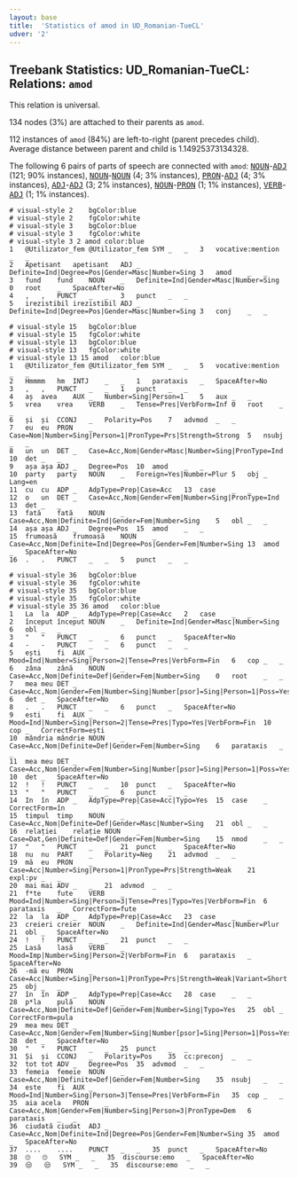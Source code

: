 ```yaml
---
layout: base
title:  'Statistics of amod in UD_Romanian-TueCL'
udver: '2'
---
```


## Treebank Statistics: UD_Romanian-TueCL: Relations: `amod`

This relation is universal.

134 nodes (3%) are attached to their parents as `amod`.

112 instances of `amod` (84%) are left-to-right (parent precedes child).
Average distance between parent and child is 1.14925373134328.

The following 6 pairs of parts of speech are connected with `amod`: <tt><a href="ro_tuecl-pos-NOUN.html">NOUN</a></tt>-<tt><a href="ro_tuecl-pos-ADJ.html">ADJ</a></tt> (121; 90% instances), <tt><a href="ro_tuecl-pos-NOUN.html">NOUN</a></tt>-<tt><a href="ro_tuecl-pos-NOUN.html">NOUN</a></tt> (4; 3% instances), <tt><a href="ro_tuecl-pos-PRON.html">PRON</a></tt>-<tt><a href="ro_tuecl-pos-ADJ.html">ADJ</a></tt> (4; 3% instances), <tt><a href="ro_tuecl-pos-ADJ.html">ADJ</a></tt>-<tt><a href="ro_tuecl-pos-ADJ.html">ADJ</a></tt> (3; 2% instances), <tt><a href="ro_tuecl-pos-NOUN.html">NOUN</a></tt>-<tt><a href="ro_tuecl-pos-PRON.html">PRON</a></tt> (1; 1% instances), <tt><a href="ro_tuecl-pos-VERB.html">VERB</a></tt>-<tt><a href="ro_tuecl-pos-ADJ.html">ADJ</a></tt> (1; 1% instances).


~~~ conllu
# visual-style 2	bgColor:blue
# visual-style 2	fgColor:white
# visual-style 3	bgColor:blue
# visual-style 3	fgColor:white
# visual-style 3 2 amod	color:blue
1	@Utilizator_fem	@Utilizator_fem	SYM	_	_	3	vocative:mention	_	_
2	Apetisant	apetisant	ADJ	_	Definite=Ind|Degree=Pos|Gender=Masc|Number=Sing	3	amod	_	_
3	fund	fund	NOUN	_	Definite=Ind|Gender=Masc|Number=Sing	0	root	_	SpaceAfter=No
4	,	,	PUNCT	_	_	3	punct	_	_
5	irezistibil	irezistibil	ADJ	_	Definite=Ind|Degree=Pos|Gender=Masc|Number=Sing	3	conj	_	_

~~~


~~~ conllu
# visual-style 15	bgColor:blue
# visual-style 15	fgColor:white
# visual-style 13	bgColor:blue
# visual-style 13	fgColor:white
# visual-style 13 15 amod	color:blue
1	@Utilizator_fem	@Utilizator_fem	SYM	_	_	5	vocative:mention	_	_
2	Hmmmm	hm	INTJ	_	_	1	parataxis	_	SpaceAfter=No
3	,	,	PUNCT	_	_	1	punct	_	_
4	aș	avea	AUX	_	Number=Sing|Person=1	5	aux	_	_
5	vrea	vrea	VERB	_	Tense=Pres|VerbForm=Inf	0	root	_	_
6	și	și	CCONJ	_	Polarity=Pos	7	advmod	_	_
7	eu	eu	PRON	_	Case=Nom|Number=Sing|Person=1|PronType=Prs|Strength=Strong	5	nsubj	_	_
8	un	un	DET	_	Case=Acc,Nom|Gender=Masc|Number=Sing|PronType=Ind	10	det	_	_
9	așa	așa	ADJ	_	Degree=Pos	10	amod	_	_
10	party	party	NOUN	_	Foreign=Yes|Number=Plur	5	obj	_	Lang=en
11	cu	cu	ADP	_	AdpType=Prep|Case=Acc	13	case	_	_
12	o	un	DET	_	Case=Acc,Nom|Gender=Fem|Number=Sing|PronType=Ind	13	det	_	_
13	fată	fată	NOUN	_	Case=Acc,Nom|Definite=Ind|Gender=Fem|Number=Sing	5	obl	_	_
14	așa	așa	ADJ	_	Degree=Pos	15	amod	_	_
15	frumoasă	frumoasă	NOUN	_	Case=Acc,Nom|Definite=Ind|Degree=Pos|Gender=Fem|Number=Sing	13	amod	_	SpaceAfter=No
16	.	.	PUNCT	_	_	5	punct	_	_

~~~


~~~ conllu
# visual-style 36	bgColor:blue
# visual-style 36	fgColor:white
# visual-style 35	bgColor:blue
# visual-style 35	fgColor:white
# visual-style 35 36 amod	color:blue
1	La	la	ADP	_	AdpType=Prep|Case=Acc	2	case	_	_
2	început	început	NOUN	_	Definite=Ind|Gender=Masc|Number=Sing	6	obl	_	_
3	"	"	PUNCT	_	_	6	punct	_	SpaceAfter=No
4	-	-	PUNCT	_	_	6	punct	_	_
5	ești	fi	AUX	_	Mood=Ind|Number=Sing|Person=2|Tense=Pres|VerbForm=Fin	6	cop	_	_
6	zâna	zână	NOUN	_	Case=Acc,Nom|Definite=Def|Gender=Fem|Number=Sing	0	root	_	_
7	mea	meu	DET	_	Case=Acc,Nom|Gender=Fem|Number=Sing|Number[psor]=Sing|Person=1|Poss=Yes|PronType=Prs	6	det	_	SpaceAfter=No
8	.	.	PUNCT	_	_	6	punct	_	SpaceAfter=No
9	esti	fi	AUX	_	Mood=Ind|Number=Sing|Person=2|Tense=Pres|Typo=Yes|VerbForm=Fin	10	cop	_	CorrectForm=ești
10	mândria	mândrie	NOUN	_	Case=Acc,Nom|Definite=Def|Gender=Fem|Number=Sing	6	parataxis	_	_
11	mea	meu	DET	_	Case=Acc,Nom|Gender=Fem|Number=Sing|Number[psor]=Sing|Person=1|Poss=Yes|PronType=Prs	10	det	_	SpaceAfter=No
12	!	!	PUNCT	_	_	10	punct	_	SpaceAfter=No
13	"	"	PUNCT	_	_	6	punct	_	_
14	In	în	ADP	_	AdpType=Prep|Case=Acc|Typo=Yes	15	case	_	CorrectForm=în
15	timpul	timp	NOUN	_	Case=Acc,Nom|Definite=Def|Gender=Masc|Number=Sing	21	obl	_	_
16	relației	relație	NOUN	_	Case=Dat,Gen|Definite=Def|Gender=Fem|Number=Sing	15	nmod	_	_
17	"	"	PUNCT	_	_	21	punct	_	SpaceAfter=No
18	nu	nu	PART	_	Polarity=Neg	21	advmod	_	_
19	mă	eu	PRON	_	Case=Acc|Number=Sing|Person=1|PronType=Prs|Strength=Weak	21	expl:pv	_	_
20	mai	mai	ADV	_	_	21	advmod	_	_
21	f*te	fute	VERB	_	Mood=Ind|Number=Sing|Person=3|Tense=Pres|Typo=Yes|VerbForm=Fin	6	parataxis	_	CorrectForm=fute
22	la	la	ADP	_	AdpType=Prep|Case=Acc	23	case	_	_
23	creieri	creier	NOUN	_	Definite=Ind|Gender=Masc|Number=Plur	21	obl	_	SpaceAfter=No
24	!	!	PUNCT	_	_	21	punct	_	_
25	Lasă	lasă	VERB	_	Mood=Imp|Number=Sing|Person=2|VerbForm=Fin	6	parataxis	_	SpaceAfter=No
26	-mă	eu	PRON	_	Case=Acc|Number=Sing|Person=1|PronType=Prs|Strength=Weak|Variant=Short	25	obj	_	_
27	în	în	ADP	_	AdpType=Prep|Case=Acc	28	case	_	_
28	p*la	pulă	NOUN	_	Case=Acc,Nom|Definite=Def|Gender=Fem|Number=Sing|Typo=Yes	25	obl	_	CorrectForm=pula
29	mea	meu	DET	_	Case=Acc,Nom|Gender=Fem|Number=Sing|Number[psor]=Sing|Person=1|Poss=Yes|PronType=Prs	28	det	_	SpaceAfter=No
30	"	"	PUNCT	_	_	25	punct	_	_
31	Și	și	CCONJ	_	Polarity=Pos	35	cc:preconj	_	_
32	tot	tot	ADV	_	Degree=Pos	35	advmod	_	_
33	femeia	femeie	NOUN	_	Case=Acc,Nom|Definite=Def|Gender=Fem|Number=Sing	35	nsubj	_	_
34	este	fi	AUX	_	Mood=Ind|Number=Sing|Person=3|Tense=Pres|VerbForm=Fin	35	cop	_	_
35	aia	acela	PRON	_	Case=Acc,Nom|Gender=Fem|Number=Sing|Person=3|PronType=Dem	6	parataxis	_	_
36	ciudată	ciudat	ADJ	_	Case=Acc,Nom|Definite=Ind|Degree=Pos|Gender=Fem|Number=Sing	35	amod	_	SpaceAfter=No
37	....	....	PUNCT	_	_	35	punct	_	SpaceAfter=No
38	🙄	🙄	SYM	_	_	35	discourse:emo	_	SpaceAfter=No
39	😒	😒	SYM	_	_	35	discourse:emo	_	_

~~~


